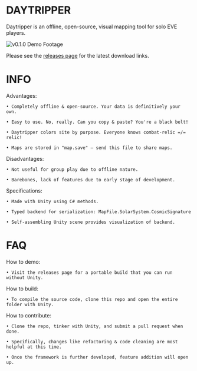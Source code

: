 # DAYTRIPPER

Daytripper is an offline, open-source, visual mapping tool for solo EVE players.

![v0.1.0 Demo Footage](https://i.imgur.com/0JwoUM9.gif)

Please see the [releases page](https://github.com/chloroken/daytripper/releases) for the latest download links.

# INFO

Advantages:

	• Completely offline & open-source. Your data is definitively your own.

	• Easy to use. No, really. Can you copy & paste? You're a black belt!

	• Daytripper colors site by purpose. Everyone knows combat-relic =/= relic!

	• Maps are stored in "map.save" — send this file to share maps.

Disadvantages:

	• Not useful for group play due to offline nature.

	• Barebones, lack of features due to early stage of development.

Specifications:

	• Made with Unity using C# methods.

	• Typed backend for serialization: MapFile.SolarSystem.CosmicSignature

	• Self-assembling Unity scene provides visualization of backend.
	
# FAQ

How to demo:

	• Visit the releases page for a portable build that you can run without Unity.
	
How to build:

	• To compile the source code, clone this repo and open the entire folder with Unity.

How to contribute:
	
	• Clone the repo, tinker with Unity, and submit a pull request when done.
	
	• Specifically, changes like refactoring & code cleaning are most helpful at this time.
	
	• Once the framework is further developed, feature addition will open up.
